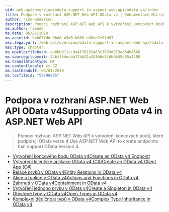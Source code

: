 ```yaml
---
uid: web-api/overview/odata-support-in-aspnet-web-api/odata-v4/index
title: Podpora v rozhraní ASP.NET Web API OData v4 | Dokumentace Microsoftu
author: rick-anderson
description: Pomocí rozhraní ASP.NET Web API k vytvoření koncových bodů, které podporují OData verze 4.
ms.author: riande
ms.date: 06/26/2014
ms.assetid: bb807fdd-0bd8-43d0-b068-e88de7e5fd87
msc.legacyurl: /web-api/overview/odata-support-in-aspnet-web-api/odata-v4
msc.type: chapter
ms.openlocfilehash: ea6bb911ccda4f78192463c3029d073ed64b4568
ms.sourcegitcommit: 24b1f6decbb17bb22a45166e5fdb0845c65af498
ms.translationtype: MT
ms.contentlocale: cs-CZ
ms.lasthandoff: 03/01/2019
ms.locfileid: "57796085"
---
```

<a name="supporting-odata-v4-in-aspnet-web-api"></a><span data-ttu-id="cd01d-103">Podpora v rozhraní ASP.NET Web API OData v4</span><span class="sxs-lookup"><span data-stu-id="cd01d-103">Supporting OData v4 in ASP.NET Web API</span></span>
====================
> <span data-ttu-id="cd01d-104">Pomocí rozhraní ASP.NET Web API k vytvoření koncových bodů, které podporují OData verze 4.</span><span class="sxs-lookup"><span data-stu-id="cd01d-104">Use ASP.NET Web API to create endpoints that support OData Version 4.</span></span>


- [<span data-ttu-id="cd01d-105">Vytvoření koncového bodu OData v4</span><span class="sxs-lookup"><span data-stu-id="cd01d-105">Create an OData v4 Endpoint</span></span>](create-an-odata-v4-endpoint.md)
- [<span data-ttu-id="cd01d-106">Vytvoření klientské aplikace OData v4 (C#)</span><span class="sxs-lookup"><span data-stu-id="cd01d-106">Create an OData v4 Client App (C#)</span></span>](create-an-odata-v4-client-app.md)
- [<span data-ttu-id="cd01d-107">Relace prvků v OData v4</span><span class="sxs-lookup"><span data-stu-id="cd01d-107">Entity Relations in OData v4</span></span>](entity-relations-in-odata-v4.md)
- [<span data-ttu-id="cd01d-108">Akce a funkce v OData v4</span><span class="sxs-lookup"><span data-stu-id="cd01d-108">Actions and Functions in OData v4</span></span>](odata-actions-and-functions.md)
- [<span data-ttu-id="cd01d-109">Zahrnutí v OData v4</span><span class="sxs-lookup"><span data-stu-id="cd01d-109">Containment in OData v4</span></span>](odata-containment-in-web-api-22.md)
- [<span data-ttu-id="cd01d-110">Vytvoření jednoho prvku v OData v4</span><span class="sxs-lookup"><span data-stu-id="cd01d-110">Create a Singleton in OData v4</span></span>](using-a-singleton-in-an-odata-endpoint-in-web-api-22.md)
- [<span data-ttu-id="cd01d-111">Otevřené typy v OData v4</span><span class="sxs-lookup"><span data-stu-id="cd01d-111">Open Types in OData v4</span></span>](use-open-types-in-odata-v4.md)
- [<span data-ttu-id="cd01d-112">Komplexní dědičnost typů v OData v4</span><span class="sxs-lookup"><span data-stu-id="cd01d-112">Complex Type Inheritance in OData v4</span></span>](complex-type-inheritance-in-odata-v4.md)
